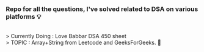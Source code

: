 ### Repo for all the questions, I've solved related to DSA on various platforms :bulb:
<br>
> Currently Doing : Love Babbar DSA 450 sheet <br>
> TOPIC : Array+String from Leetcode and GeeksForGeeks. 🔖
